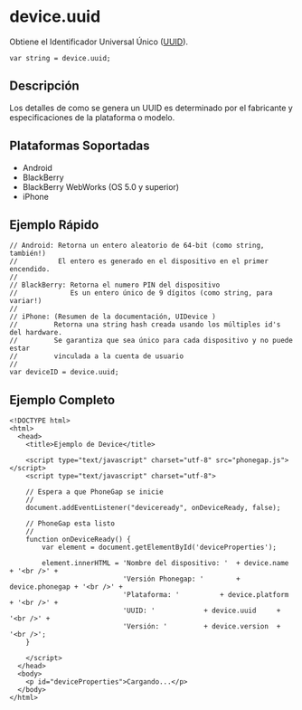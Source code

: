 device.uuid
===========

Obtiene el Identificador Universal Único ([UUID](http://es.wikipedia.org/wiki/Universally_Unique_Identifier)).

    var string = device.uuid;
    
Descripción
-----------

Los detalles de como se genera un UUID es determinado por el fabricante y especificaciones de la plataforma o modelo.

Plataformas Soportadas
----------------------

- Android
- BlackBerry
- BlackBerry WebWorks (OS 5.0 y superior)
- iPhone

Ejemplo Rápido
--------------

    // Android: Retorna un entero aleatorio de 64-bit (como string, también!)
    //          El entero es generado en el dispositivo en el primer encendido.
    //
    // BlackBerry: Retorna el numero PIN del dispositivo
    //             Es un entero único de 9 dígitos (como string, para variar!)
    //
    // iPhone: (Resumen de la documentación, UIDevice )
    //         Retorna una string hash creada usando los múltiples id's del hardware.
    //         Se garantiza que sea único para cada dispositivo y no puede estar
    //         vinculada a la cuenta de usuario
    //
    var deviceID = device.uuid;

Ejemplo Completo
----------------

    <!DOCTYPE html>
    <html>
      <head>
        <title>Ejemplo de Device</title>

        <script type="text/javascript" charset="utf-8" src="phonegap.js"></script>
        <script type="text/javascript" charset="utf-8">

        // Espera a que PhoneGap se inicie
        //
        document.addEventListener("deviceready", onDeviceReady, false);

        // PhoneGap esta listo
        //
        function onDeviceReady() {
            var element = document.getElementById('deviceProperties');
    
            element.innerHTML = 'Nombre del dispositivo: '	+ device.name     + '<br />' + 
                                'Versión Phonegap: '		+ device.phonegap + '<br />' + 
                                'Plataforma: '			+ device.platform + '<br />' + 
                                'UUID: '			+ device.uuid     + '<br />' + 
                                'Versión: '			+ device.version  + '<br />';
        }

        </script>
      </head>
      <body>
        <p id="deviceProperties">Cargando...</p>
      </body>
    </html>
